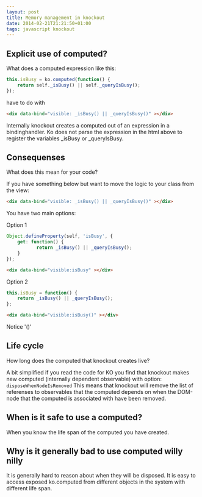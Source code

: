 ```yaml
---
layout: post
title: Memory management in knockout
date: 2014-02-21T21:21:50+01:00
tags: javascript knockout
---
```


## Explicit use of computed?

What does a computed expression like this:

~~~ javascript
this.isBusy = ko.computed(function() {
    return self._isBusy() || self._queryIsBusy();
});
~~~

have to do with

~~~ html
<div data-bind="visible: _isBusy() || _queryIsBusy()" ></div>
~~~

Internally knockout creates a computed out of an expression in a bindinghandler. Ko does not parse the expression in the html above to register the variables _isBusy or _queryIsBusy.

## Consequenses

What does this mean for your code?

If you have something below but want to move the logic to your class from the view:

~~~ html
<div data-bind="visible: _isBusy() || _queryIsBusy()" ></div>
~~~

You have two main options:

Option 1

~~~ javascript
Object.defineProperty(self, 'isBusy', {
    get: function() {
           return _isBusy() || _queryIsBusy();
    }
});
~~~

~~~ html
<div data-bind="visible:isBusy" ></div>
~~~

Option 2 

~~~ javascript
this.isBusy = function() {
    return _isBusy() || _queryIsBusy();
};
~~~

~~~ html
<div data-bind="visible:isBusy()" ></div>
~~~
Notice '()'

## Life cycle
How long does the computed that knockout creates live?

A bit simplified if you read the code for KO you find that knockout makes new computed (internally dependent observable) with option:
```disposeWhenNodeIsRemoved```
This means that knockout will remove the list of referenses to observables that the computed depends on when the DOM-node that the computed is associated with have been removed.

## When is it safe to use a computed?

When you know the life span of the computed you have created.

## Why is it generally bad to use computed willy nilly

It is generally hard to reason about when they will be disposed. It is easy to access exposed ko.computed from different objects in the system with different life span.  

